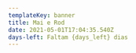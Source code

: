```yaml
---
templateKey: banner
title: Mai e Rod
date: 2021-05-01T17:04:35.540Z
days-left: Faltam {days_left} dias
---
```


